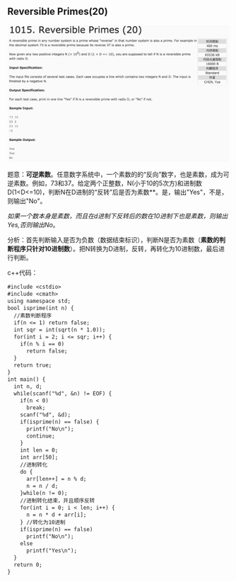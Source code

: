 ## Reversible Primes(20)

![1015](image/1015.png)

题意：**可逆素数**。任意数字系统中，一个素数的的“反向”数字，也是素数，成为可逆素数。例如，73和37。给定两个正整数，N(小于10的5次方)和进制数D(1<D<=10)，判断N在D进制的“反转”后是否为素数**。是，输出"Yes"，不是，则输出"No"。

*如果一个数本身是素数，而且在d进制下反转后的数在10进制下也是素数，则输出Yes,否则输出No*。

分析：首先判断输入是否为负数（数据结束标识），判断N是否为素数（**素数的判断程序只针对10进制数**）。把N转换为D进制，反转，再转化为10进制数，最后进行判断。

c++代码：

```
#include <cstdio>
#include <cmath>
using namespace std;
bool isprime(int n) {
  //素数判断程序
  if(n <= 1) return false;
  int sqr = int(sqrt(n * 1.0));
  for(int i = 2; i <= sqr; i++) {
    if(n % i == 0)
      return false;
  }
  return true;
}
int main() {
  int n, d;
  while(scanf("%d", &n) != EOF) {
    if(n < 0)
      break;
    scanf("%d", &d);
    if(isprime(n) == false) {
      printf("No\n");
      continue;
    }
    int len = 0;
    int arr[50];
    //进制转化
    do {
      arr[len++] = n % d;
      n = n / d;
    }while(n != 0);
    //进制转化结束，并且顺序反转
    for(int i = 0; i < len; i++) {
      n = n * d + arr[i];
    } //转化为10进制
    if(isprime(n) == false)
      printf("No\n");
    else
      printf("Yes\n");
  }
  return 0;
}
```

